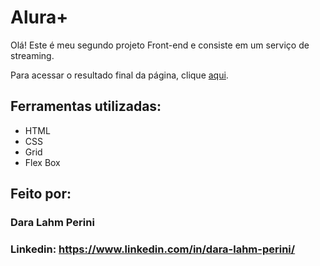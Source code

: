 # Alura+
Olá! Este é meu segundo projeto Front-end e consiste em um serviço de streaming.

Para acessar o resultado final da página, clique [aqui](https://alura-plus-self-omega-83.vercel.app/).

## Ferramentas utilizadas:

* HTML
* CSS
* Grid
* Flex Box

## Feito por:

### Dara Lahm Perini

### Linkedin: https://www.linkedin.com/in/dara-lahm-perini/
